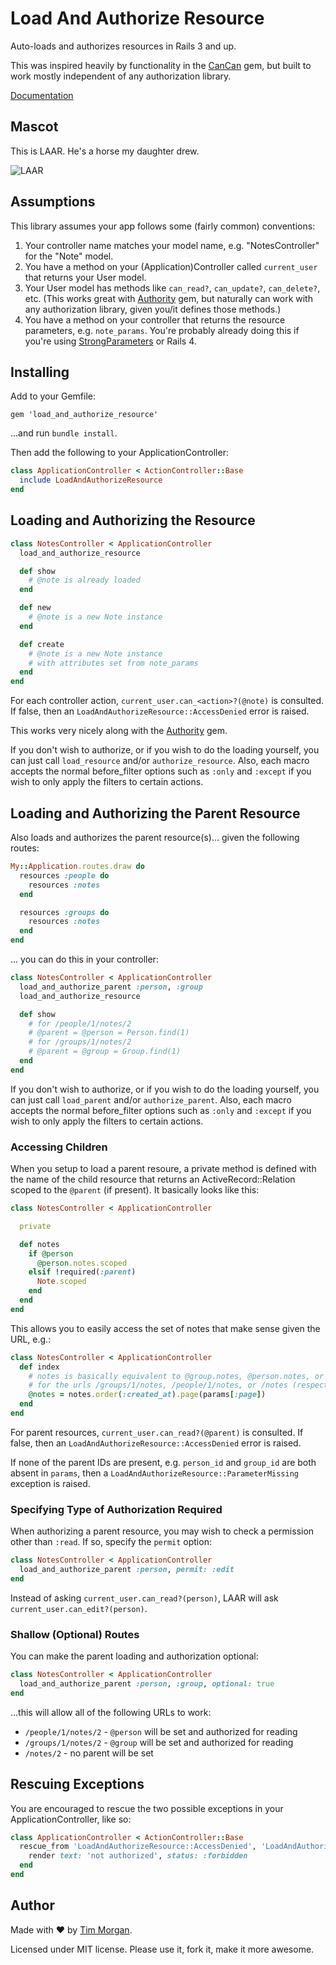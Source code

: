 # Load And Authorize Resource

Auto-loads and authorizes resources in Rails 3 and up.

This was inspired heavily by functionality in the [CanCan](https://github.com/ryanb/cancan) gem, but built to work mostly independent of any authorization library.

[Documentation](http://rubydoc.info/github/seven1m/load_and_authorize_resource/master/frames)

## Mascot

This is LAAR. He's a horse my daughter drew.

![LAAR](https://raw.github.com/seven1m/load_and_authorize_resource/master/mascot.png)

## Assumptions

This library assumes your app follows some (fairly common) conventions:

1. Your controller name matches your model name, e.g. "NotesController" for the "Note" model.
2. You have a method on your (Application)Controller called `current_user` that returns your User model.
3. Your User model has methods like `can_read?`, `can_update?`, `can_delete?`, etc. (This works great with [Authority](https://github.com/nathanl/authority) gem, but naturally can work with any authorization library, given you/it defines those methods.)
4. You have a method on your controller that returns the resource parameters, e.g. `note_params`. You're probably already doing this if you're using [StrongParameters](https://github.com/rails/strong_parameters) or Rails 4.

## Installing

Add to your Gemfile:

```
gem 'load_and_authorize_resource'
```

...and run `bundle install`.

Then add the following to your ApplicationController:

```ruby
class ApplicationController < ActionController::Base
  include LoadAndAuthorizeResource
end
```

## Loading and Authorizing the Resource

```ruby
class NotesController < ApplicationController
  load_and_authorize_resource

  def show
    # @note is already loaded
  end

  def new
    # @note is a new Note instance
  end

  def create
    # @note is a new Note instance
    # with attributes set from note_params
  end
end
```

For each controller action, `current_user.can_<action>?(@note)` is consulted. If false, then an `LoadAndAuthorizeResource::AccessDenied` error is raised.

This works very nicely along with the [Authority](https://github.com/nathanl/authority) gem.

If you don't wish to authorize, or if you wish to do the loading yourself, you can just call `load_resource` and/or `authorize_resource`. Also, each macro accepts the normal before_filter options such as `:only` and `:except` if you wish to only apply the filters to certain actions.

## Loading and Authorizing the Parent Resource

Also loads and authorizes the parent resource(s)... given the following routes:

```ruby
My::Application.routes.draw do
  resources :people do
    resources :notes
  end

  resources :groups do
    resources :notes
  end
end
```

... you can do this in your controller:

```ruby
class NotesController < ApplicationController
  load_and_authorize_parent :person, :group
  load_and_authorize_resource

  def show
    # for /people/1/notes/2
    # @parent = @person = Person.find(1)
    # for /groups/1/notes/2
    # @parent = @group = Group.find(1)
  end
end
```

If you don't wish to authorize, or if you wish to do the loading yourself, you can just call `load_parent` and/or `authorize_parent`. Also, each macro accepts the normal before_filter options such as `:only` and `:except` if you wish to only apply the filters to certain actions.

### Accessing Children

When you setup to load a parent resoure, a private method is defined with the name of the child resource that returns an ActiveRecord::Relation scoped to the `@parent` (if present). It basically looks like this:

```ruby
class NotesController < ApplicationController

  private

  def notes
    if @person
      @person.notes.scoped
    elsif !required(:parent)
      Note.scoped
    end
  end
end
```

This allows you to easily access the set of notes that make sense given the URL, e.g.:


```ruby
class NotesController < ApplicationController
  def index
    # notes is basically equivalent to @group.notes, @person.notes, or just Note,
    # for the urls /groups/1/notes, /people/1/notes, or /notes (respectively).
    @notes = notes.order(:created_at).page(params[:page])
  end
end
```

For parent resources, `current_user.can_read?(@parent)` is consulted. If false, then an `LoadAndAuthorizeResource::AccessDenied` error is raised.

If none of the parent IDs are present, e.g. `person_id` and `group_id` are both absent in `params`, then a `LoadAndAuthorizeResource::ParameterMissing` exception is raised.

### Specifying Type of Authorization Required

When authorizing a parent resource, you may wish to check a permission other than `:read`. If so, specify the `permit` option:

```ruby
class NotesController < ApplicationController
  load_and_authorize_parent :person, permit: :edit
end
```

Instead of asking `current_user.can_read?(person)`, LAAR will ask `current_user.can_edit?(person)`.

### Shallow (Optional) Routes

You can make the parent loading and authorization optional:

```ruby
class NotesController < ApplicationController
  load_and_authorize_parent :person, :group, optional: true
end
```

...this will allow all of the following URLs to work:

* `/people/1/notes/2` - `@person` will be set and authorized for reading
* `/groups/1/notes/2` - `@group` will be set and authorized for reading
* `/notes/2` - no parent will be set

## Rescuing Exceptions

You are encouraged to rescue the two possible exceptions in your ApplicationController, like so:

```ruby
class ApplicationController < ActionController::Base
  rescue_from 'LoadAndAuthorizeResource::AccessDenied', 'LoadAndAuthorizeResource::ParameterMissing' do |exception|
    render text: 'not authorized', status: :forbidden
  end
end
```

## Author

Made with ❤ by [Tim Morgan](http://timmorgan.org).

Licensed under MIT license. Please use it, fork it, make it more awesome.
